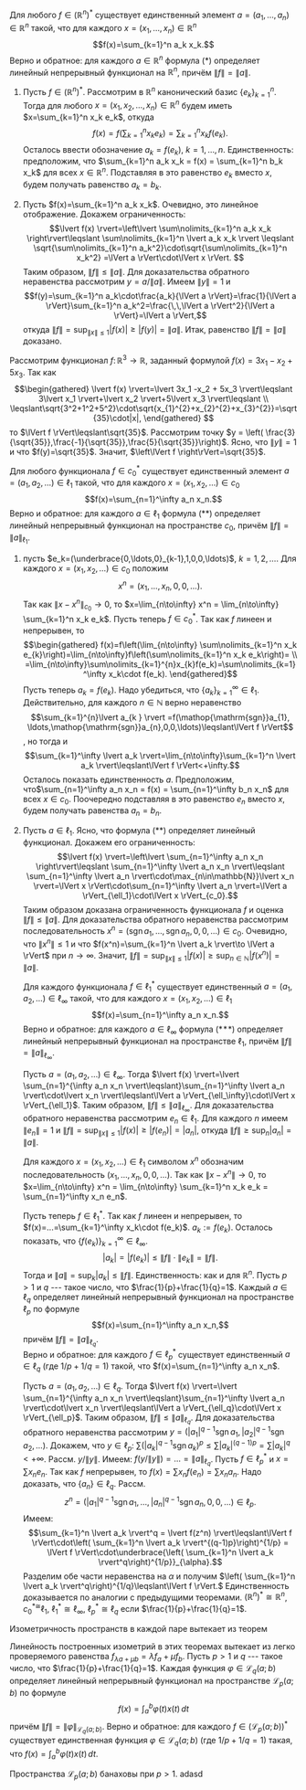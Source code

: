 Для любого $f\in (\mathbb{R}^n)^\ast$ существует единственный элемент $a=(a_1,\ldots ,a_n)\in \mathbb{R}^n$ такой, что для каждого $x=(x_1,\ldots ,x_n)\in\mathbb{R}^n$ $$f(x)=\sum_{k=1}^n a_k x_k.$$ Верно и обратное: для каждого $a\in\mathbb{R}^n$ формула $(\ast)$ определяет линейный непрерывный функционал на $\mathbb{R}^n$, причём $\lVert f \rVert=\lVert a \rVert$.

1) Пусть $f\in (\mathbb{R}^n)^\ast$. 
	Рассмотрим в $\mathbb{R}^n$ канонический базис $\{e_k\}_{k=1}^n$. 
	Тогда для любого $x=(x_1,x_2,\ldots ,x_n)\in\mathbb{R}^n$ будем иметь $x=\sum_{k=1}^n x_k e_k$, откуда $$f(x)=f\left( \sum\nolimits_{k=1}^n x_k e_k\right) = \sum\nolimits_{k=1}^n x_k f(e_k).$$ 
	Осталось ввести обозначение $a_k = f(e_k)$, $k=1,\ldots,n$.
	Единственность: предположим, что $\sum_{k=1}^n a_k x_k = f(x) = \sum_{k=1}^n b_k x_k$ для всех $x\in\mathbb{R}^n$. Подставляя в это равенство $e_k$ вместо $x$, будем получать равенство $a_k = b_k$.

2) Пусть $f(x)=\sum_{k=1}^n a_k x_k$. 
	Очевидно, это линейное отображение. 
	Докажем ограниченность:
	$$\lvert f(x) \rvert=\left\lvert \sum\nolimits_{k=1}^n a_k x_k \right\rvert\leqslant \sum\nolimits_{k=1}^n \lvert a_k x_k \rvert \leqslant \sqrt{\sum\nolimits_{k=1}^n a_k^2}\cdot\sqrt{\sum\nolimits_{k=1}^n x_k^2} =\lVert a \rVert\cdot\lVert x \rVert.
	$$
	Таким образом, $\lVert f \rVert\leqslant\lVert a \rVert$. 
	Для доказательства обратного неравенства рассмотрим $y=a/\lVert a \rVert$. 
	Имеем $\lVert y \rVert=1$ и $$f(y)=\sum_{k=1}^n a_k\cdot\frac{a_k}{\lVert a \rVert}=\frac{1}{\lVert a \rVert}\sum_{k=1}^n a_k^2=\frac{\,\,\lVert a \rVert^2}{\lVert a \rVert}=\lVert a \rVert,$$ откуда $\lVert f \rVert=\sup_{\lVert x \rVert\leqslant 1}\lvert f(x) \rvert\geqslant\lvert f(y) \rvert=\lVert a \rVert$. 
	Итак, равенство $\lVert f \rVert=\lVert a \rVert$ доказано.

Рассмотрим функционал $f\colon \mathbb{R}^3 \to \mathbb{R}$, заданный формулой $f(x)=3x_1 -x_2 + 5x_3$. 
Так как 
$$\begin{gathered} 
\lvert f(x) \rvert=\lvert 3x_1 -x_2 + 5x_3 \rvert\leqslant 3\lvert x_1 \rvert+\lvert x_2 \rvert+5\lvert x_3 \rvert\leqslant
\\ 
\leqslant\sqrt{3^2+1^2+5^2}\cdot\sqrt{x_{1}^{2}+x_{2}^{2}+x_{3}^{2}}=\sqrt{35}\cdot|x|,
\end{gathered}
$$ 
то $\lVert f \rVert\leqslant\sqrt{35}$. 
Рассмотрим точку $y = \left( \frac{3}{\sqrt{35}},\frac{-1}{\sqrt{35}},\frac{5}{\sqrt{35}}\right)$. 
Ясно, что $\lVert y \rVert=1$ и что $f(y)=\sqrt{35}$. 
Значит, $\left\lVert f \right\rVert=\sqrt{35}$.

Для любого функционала $f\in c_0^\ast$ существует единственный элемент
$a=(a_1,a_2,\ldots)\in \ell_1$ такой, что для каждого $x=(x_1, x_2,\ldots)\in c_0$
$$f(x)=\sum_{n=1}^\infty a_n x_n.$$ 
Верно и обратное: 
для каждого $a\in \ell_1$ формула $(\ast\ast)$ определяет линейный непрерывный функционал на пространстве $c_0$, причём $\lVert f \rVert=\lVert a \rVert_{\ell_1}$.

1) пусть $e_k=(\underbrace{0,\ldots,0}_{k-1},1,0,0,\ldots)$, $k=1,2,\ldots$. 
	Для каждого $x=(x_1,x_2,\ldots)\in c_0$ положим $$x^n = (x_1,\ldots,x_n,0,0,\ldots).$$ 
	Так как $\lVert x-x^n \rVert_{c_0}\to 0$, то $x=\lim_{n\to\infty} x^n = \lim_{n\to\infty} \sum_{k=1}^n x_k e_k$.
	Пусть теперь $f\in c_0^\ast$. 
	Так как $f$ линеен и непрерывен, то 
	$$\begin{gathered}
	f(x)=f\left(\lim_{n\to\infty} \sum\nolimits_{k=1}^n x_k e_{k}\right)=\lim_{n\to\infty}f\left(\sum\nolimits_{k=1}^n x_k e_k\right)=
	\\	 =\lim_{n\to\infty}\sum\nolimits_{k=1}^{n}x_{k}f(e_k)=\sum\nolimits_{k=1}^\infty x_k\cdot f(e_k).
	\end{gathered}$$ 
	Пусть теперь $a_k = f(e_k)$. 
	Надо убедиться, что $\{a_k\}_{k=1}^\infty \in \ell_1$. 
	Действительно, для каждого $n\in\mathbb{N}$ верно неравенство 
	$$\sum_{k=1}^{n}\lvert a_{k } \rvert =f(\mathop{\mathrm{sgn}}a_{1}, \ldots,\mathop{\mathrm{sgn}}a_{n},0,0,\ldots)\leqslant\lVert f \rVert$$, но тогда и $$\sum_{k=1}^\infty \lvert a_k \rvert=\lim_{n\to\infty}\sum_{k=1}^n \lvert a_k \rvert\leqslant\lVert f \rVert<+\infty.$$ Осталось показать единственность $a$. 
	Предположим, что$\sum_{n=1}^\infty a_n x_n = f(x) = \sum_{n=1}^\infty b_n x_n$ для всех $x\in c_0$. 
	Поочередно подставляя в это равенство $e_n$ вместо $x$, будем получать равенства $a_n = b_n$.

2) Пусть $a\in \ell_1$. 
	Ясно, что формула $(\ast\ast)$ определяет линейный функционал. 
	Докажем его ограниченность: $$\lvert f(x) \rvert=\left\lvert \sum_{n=1}^\infty a_n x_n \right\rvert\leqslant \sum_{n=1}^\infty \lvert a_n x_n \rvert\leqslant \sum_{n=1}^\infty \lvert a_n \rvert\cdot\max_{n\in\mathbb{N}}\lvert x_n \rvert=\lVert x \rVert\cdot\sum_{n=1}^\infty \lvert a_n \rvert=\lVert a \rVert_{\ell_1}\cdot\lVert x \rVert_{c_0}.$$ 
	Таким образом доказана ограниченность функционала $f$ и оценка $\lVert f \rVert\leqslant\lVert a \rVert$. 
	Для доказательства обратного неравенства рассмотрим последовательность $x^n=(\mathop{\mathrm{sgn}}a_1, \ldots,\mathop{\mathrm{sgn}}a_n,0,0,\ldots)\in c_0$. 
	Очевидно, что $\lVert x^n \rVert\leqslant 1$ и что $f(x^n)=\sum_{k=1}^n \lvert a_k \rvert\to \lVert a \rVert$ при $n\to\infty$. 
	Значит, $\lVert f \rVert=\sup_{\lVert x \rVert\leqslant 1}\lvert f(x) \rvert\geqslant \sup_{n\in\mathbb{N}}\lvert f(x^n) \rvert=\lVert a \rVert$.

	Для каждого функционала $f\in \ell_1^\ast$ существует единственный $a=(a_1,a_2,\ldots)\in \ell_\infty$ такой, что для каждого $x=(x_1, x_2,\ldots)\in \ell_1$ $$f(x)=\sum_{n=1}^\infty a_n x_n.$$ 
	Верно и обратное: для каждого $a\in \ell_\infty$ формула $(\ast\!\ast\!\ast)$  	определяет линейный непрерывный функционал на пространстве $\ell_1$, причём $\lVert f \rVert=\lVert a \rVert_{\ell_\infty}$. 
	
	Пусть $a=(a_1,a_2,\ldots)\in \ell_\infty$. 
	Тогда $\lvert f(x) \rvert=\lvert \sum_{n=1}^{\infty a_n x_n \rvert\leqslant}\sum_{n=1}^\infty \lvert a_n \rvert\cdot\lvert x_n \rvert\leqslant\lVert a \rVert_{\ell_\infty}\cdot\lVert x \rVert_{\ell_1}$. 
	Таким образом, $\lVert f \rVert\leqslant\lVert a \rVert_{\ell_\infty}$. 
	Для доказательства обратного неравенства рассмотрим $e_n\in \ell_1$. 
	Для каждого $n$ имеем $\lVert e_n \rVert=1$ и $\lVert f \rVert=\sup_{\lVert x \rVert\leqslant 1} \lvert f(x) \rvert\geqslant \lvert f(e_n) \rvert=\lvert a_n \rvert$, откуда $\lVert f \rVert\geqslant\sup_{n}\lvert a_n \rvert=\lVert a \rVert$. 
	
	Для каждого $x=(x_1,x_2,\ldots)\in \ell_1$ символом $x^n$ обозначим последовательность $(x_1,\ldots,x_n,0,0,\ldots)$. 
	Так как $\lVert x-x^n \rVert\to 0$, то $x=\lim_{n\to\infty} x^n = \lim_{n\to\infty} \sum_{k=1}^n x_k e_k = \sum_{n=1}^\infty x_n e_n$. 
	
	Пусть теперь $f\in \ell_1^\ast$. 
	Так как $f$ линеен и непрерывен, то $f(x)=...=\sum_{k=1}^\infty x_k\cdot f(e_k)$. $a_k := f(e_k)$. 
	Осталось показать, что $\{f(e_k)\}_{k=1}^\infty \in \ell_\infty$. $$\lvert a_k \rvert=\lvert f(e_k) \rvert\leqslant\lVert f \rVert\cdot\lVert e_k \rVert = \lVert f \rVert.$$ 
	Тогда и $\lVert a \rVert=\sup_{k}\lvert a_k \rvert\leqslant\lVert f \rVert$. Единственность: как и для $\mathbb{R}^n$.
	Пусть $p>1$ и $q$ --- такое число, что $\frac{1}{p}+\frac{1}{q}=1$. 
	Каждый $a\in \ell_q$ определяет линейный непрерывный функционал на пространстве $\ell_p$ по формуле $$f(x)=\sum_{n=1}^\infty a_n x_n,$$ причём $\lVert f \rVert=\lVert a \rVert_{\ell_q}$.  
	Верно и обратное: для каждого $f\in \ell_p^\ast$ существует единственный $a\in \ell_q$ (где $1/p+1/q = 1$) такой, что $f(x)=\sum_{n=1}^\infty a_n x_n$. 
	
	Пусть $a=(a_1,a_2,\ldots)\in \ell_q$. 
	Тогда $\lvert f(x) \rvert=\lvert \sum_{n=1}^{\infty a_n x_n \rvert\leqslant}\sum_{n=1}^\infty \lvert a_n \rvert\cdot\lvert x_n \rvert\leqslant\lVert a \rVert_{\ell_q}\cdot\lVert x \rVert_{\ell_p}$. 
	Таким образом, $\lVert f \rVert\leqslant\lVert a \rVert_{\ell_q}$. 
	Для доказательства обратного неравенства рассмотрим $y=(\lvert a_1 \rvert^{q-1}\mathop{\mathrm{sgn}}a_1, \lvert a_2 \rvert^{q-1}\mathop{\mathrm{sgn}}a_2, \ldots)$. 
	Докажем, что $y\in \ell_p$: $\sum \left( \lvert a_k \rvert^{q-1}\mathop{\mathrm{sgn}}a_k\right)^p\leqslant \sum \lvert a_k \rvert^{(q-1)p} = \sum \lvert a_k \rvert^q<+\infty$. 
	Рассм. $y/\lVert y \rVert$. 
	Имеем: $f(y/\lVert y \rVert)=...=\lVert a \rVert_{\ell_q}$. 
	Пусть $f\in \ell_p^\ast$ и $x=\sum x_n e_n$. Так как $f$ непрерывен, то $f(x)=\sum x_n f(e_n) = \sum x_n a_n$. 
	Надо доказать, что $\{a_n\}\in \ell_q$. 
	Рассм. $$z^n=(\lvert a_1 \rvert^{q-1}\mathop{\mathrm{sgn}}a_1,\ldots,\lvert a_n \rvert^{q-1}\mathop{\mathrm{sgn}}a_n,0,0,\ldots)\in \ell_p.$$ 
	Имеем: 
	$$\sum_{k=1}^n \lvert a_k \rvert^q = \lvert f(z^n) \rvert\leqslant\lVert f \rVert\cdot\left( \sum_{k=1}^n \lvert a_k \rvert^{(q-1)p}\right)^{1/p} = \lVert f \rVert\cdot\underbrace{\left( \sum_{k=1}^n \lvert a_k \rvert^q\right)^{1/p}}_{\alpha}.$$ 
	Разделим обе части неравенства на $\alpha$ и получим $\left( \sum_{k=1}^n \lvert a_k \rvert^q\right)^{1/q}\leqslant\lVert f \rVert.$ 
	Единственность доказывается по аналогии с предыдущими теоремами. 
	$\left( \mathbb{R}^n\right)^\ast  \cong \mathbb{R}^n$, $c_0^{\ast \cong}\ell_1$, $\ell_1^\ast \cong \ell_\infty$, $\ell_p^\ast \cong \ell_q$ если $\frac{1}{p}+\frac{1}{q}=1$.

Изометричность пространств в каждой паре вытекает из теорем

Линейность построенных изометрий в этих теоремах вытекает из легко проверяемого равенства $f_{\lambda a+\mu b} = \lambda f_a +\mu f_b$. 
Пусть $p>1$ и $q$ --- такое число, что $\frac{1}{p}+\frac{1}{q}=1$. 
Каждая функция $\varphi\in \mathcal{L}_q(a;b)$ определяет линейный непрерывный функционал на пространстве $\mathcal{L}_p(a;b)$ по формуле $$f(x)=\int_a^b \varphi(t)x(t)\,dt$$ причём $\lVert f \rVert=\lVert \varphi \rVert_{\mathcal{L}_q(a;b)}$. 
Верно и обратное: для каждого $f\in \left(\mathcal{L}_p(a;b)\right)^\ast$ существует единственная функция $\varphi\in \mathcal{L}_q(a;b)$ (где $1/p+1/q = 1$) такая, что $f(x)=\int_a^b \varphi(t)x(t)\,dt$.

Пространства $\mathcal{L}_p(a;b)$ банаховы при $p>1$. adasd